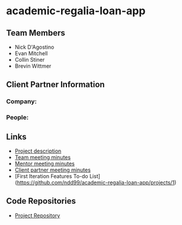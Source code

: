 # academic-regalia-loan-app

## Team Members
* Nick D'Agostino
* Evan Mitchell
* Collin Stiner
* Brevin Wittmer
## Client Partner Information
### Company:


### People:

## Links
* [Project description](/Project%20Description.md)
* [Team meeting minutes](/Meeting%20Minutes/ClientPartner)
* [Mentor meeting minutes](/Meeting%20Minutes/Mentor)
* [Client partner meeting minutes](/Meeting%20Minutes/Team)
* [First Iteration Features To-do List] (https://github.com/ndd99/academic-regalia-loan-app/projects/1)


## Code Repositories

* [Project Repository](https://github.com/BallStateCBER/regalia-share)
